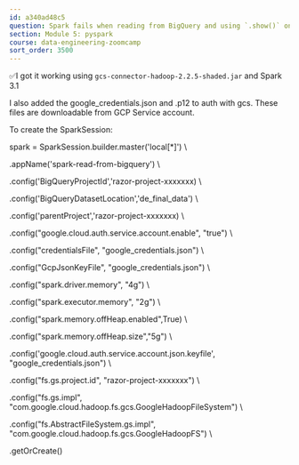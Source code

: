 ```yaml
---
id: a340ad48c5
question: Spark fails when reading from BigQuery and using `.show()` on `SELECT` queries
section: Module 5: pyspark
course: data-engineering-zoomcamp
sort_order: 3500
---
```


✅I got it working using `gcs-connector-hadoop-2.2.5-shaded.jar` and Spark 3.1

I also added the google_credentials.json and .p12 to auth with gcs. These files are downloadable from GCP Service account.

To create the SparkSession:

spark = SparkSession.builder.master('local[*]') \

.appName('spark-read-from-bigquery') \

.config('BigQueryProjectId','razor-project-xxxxxxx) \

.config('BigQueryDatasetLocation','de_final_data') \

.config('parentProject','razor-project-xxxxxxx) \

.config("google.cloud.auth.service.account.enable", "true") \

.config("credentialsFile", "google_credentials.json") \

.config("GcpJsonKeyFile", "google_credentials.json") \

.config("spark.driver.memory", "4g") \

.config("spark.executor.memory", "2g") \

.config("spark.memory.offHeap.enabled",True) \

.config("spark.memory.offHeap.size","5g") \

.config('google.cloud.auth.service.account.json.keyfile', "google_credentials.json") \

.config("fs.gs.project.id", "razor-project-xxxxxxx") \

.config("fs.gs.impl", "com.google.cloud.hadoop.fs.gcs.GoogleHadoopFileSystem") \

.config("fs.AbstractFileSystem.gs.impl", "com.google.cloud.hadoop.fs.gcs.GoogleHadoopFS") \

.getOrCreate()

